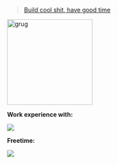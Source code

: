 > [Build cool shit, have good time](https://grugbrain.dev/)

<img src="https://user-images.githubusercontent.com/13486531/149399974-62f62945-2e06-45a3-a4e0-27b98d1d5cae.png" alt="grug" width="200">

**Work experience with:**

<img src="https://skillicons.dev/icons?i=laravel,angular,ts,aws,php,linux,mysql&theme=dark" />

**Freetime:**

<img src="https://skillicons.dev/icons?i=ts,react,cloudflare,workers,linux,sqlite,nuxt,elixir,svelte,tailwind&theme=dark" />
